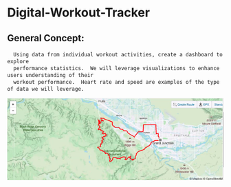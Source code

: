 # Digital-Workout-Tracker

## General Concept:
	  Using data from individual workout activities, create a dashboard to explore
	  performance statistics.  We will leverage visualizations to enhance users understanding of their
	  workout performance.  Heart rate and speed are examples of the type of data we will leverage.

![map_with_route](images/dashboard_image_example.png)
